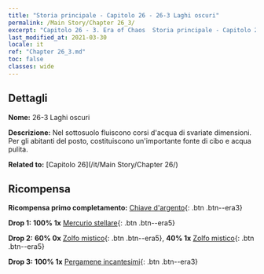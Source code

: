 ```yaml
---
title: "Storia principale - Capitolo 26 - 26-3 Laghi oscuri"
permalink: /Main Story/Chapter 26_3/
excerpt: "Capitolo 26 - 3. Era of Chaos  Storia principale - Capitolo 26_3. 26-3 Laghi oscuri"
last_modified_at: 2021-03-30
locale: it
ref: "Chapter 26_3.md"
toc: false
classes: wide
---
```


## Dettagli

 **Nome:** 26-3 Laghi oscuri

 **Descrizione:** Nel sottosuolo fluiscono corsi d'acqua di svariate dimensioni. Per gli abitanti del posto, costituiscono un'importante fonte di cibo e acqua pulita.

 **Related to:** [Capitolo 26](/it/Main Story/Chapter 26/)

## Ricompensa

 **Ricompensa primo completamento:** [Chiave d'argento](/it/Items/con_693/){: .btn .btn--era3}

 **Drop 1:** **100% 1x** [Mercurio stellare](/it/Items/mat_91/){: .btn .btn--era5}

 **Drop 2:** **60% 0x** [Zolfo mistico](/it/Items/mat_85/){: .btn .btn--era5}, **40% 1x** [Zolfo mistico](/it/Items/mat_85/){: .btn .btn--era5}

 **Drop 3:** **100% 1x** [Pergamene incantesimi](/it/Items/con_694/){: .btn .btn--era3}

